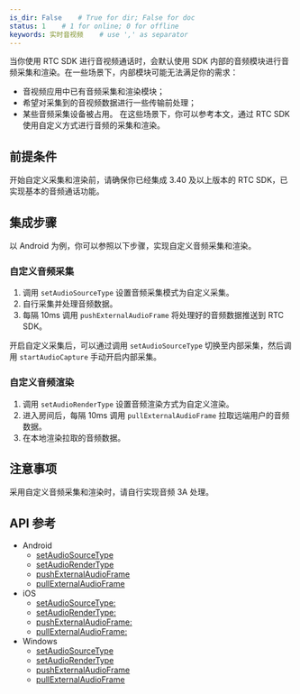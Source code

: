 ```yaml
---
is_dir: False    # True for dir; False for doc
status: 1    # 1 for online; 0 for offline
keywords: 实时音视频    # use ',' as separator
---
```


当你使用 RTC SDK 进行音视频通话时，会默认使用 SDK 内部的音频模块进行音频采集和渲染。在一些场景下，内部模块可能无法满足你的需求：
- 音视频应用中已有音频采集和渲染模块；
- 希望对采集到的音视频数据进行一些传输前处理；
- 某些音频采集设备被占用。
在这些场景下，你可以参考本文，通过 RTC SDK 使用自定义方式进行音频的采集和渲染。
## 前提条件
开始自定义采集和渲染前，请确保你已经集成 3.40 及以上版本的 RTC SDK，已实现基本的音频通话功能。
## 集成步骤
以 Android 为例，你可以参照以下步骤，实现自定义音频采集和渲染。
### 自定义音频采集
1. 调用 `setAudioSourceType` 设置音频采集模式为自定义采集。
2. 自行采集并处理音频数据。
3. 每隔 10ms 调用 `pushExternalAudioFrame` 将处理好的音频数据推送到 RTC SDK。

开启自定义采集后，可以通过调用 `setAudioSourceType` 切换至内部采集，然后调用 `startAudioCapture` 手动开启内部采集。
### 自定义音频渲染
1. 调用 `setAudioRenderType` 设置音频渲染方式为自定义渲染。
2. 进入房间后，每隔 10ms 调用 `pullExternalAudioFrame` 拉取远端用户的音频数据。
3. 在本地渲染拉取的音频数据。

## 注意事项

采用自定义音频采集和渲染时，请自行实现音频 3A 处理。

## API 参考
- Android
  - [setAudioSourceType](70080#setaudiosourcetype) 
  - [setAudioRenderType](70080#setaudiorendertype)
  - [pushExternalAudioFrame](70080#pushexternalaudioframe)
  - [pullExternalAudioFrame](70080#pullexternalaudioframe)
- iOS
  - [setAudioSourceType:](70086#setaudiosourcetype)
  - [setAudioRenderType:](70086#setaudiorendertype)
  - [pushExternalAudioFrame:](70086#pushexternalaudioframe)
  - [pullExternalAudioFrame:](70086#pullexternalaudioframe)
- Windows
  - [setAudioSourceType](70095#setaudiosourcetype)
  - [setAudioRenderType](70095#setaudiorendertype)
  - [pushExternalAudioFrame](70095#pushexternalaudioframe)
  - [pullExternalAudioFrame](70095#pullexternalaudioframe)
